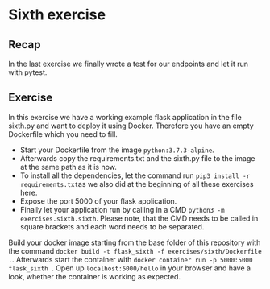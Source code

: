 # Sixth exercise
## Recap
In the last exercise we finally wrote a test for our endpoints and let it run with pytest. 

## Exercise
In this exercise we have a working example flask application in the file sixth.py and want to deploy it using Docker. Therefore you have an empty Dockerfile which you need to fill.

- Start your Dockerfile from the image `python:3.7.3-alpine`.
- Afterwards copy the requirements.txt and the sixth.py file to the image at the same path as it is now.
- To install all the dependencies, let the command run `pip3 install -r requirements.txt`as we also did at the beginning of all these exercises here.
- Expose the port 5000 of your flask application.
- Finally let your application run by calling in a CMD `python3 -m exercises.sixth.sixth`. Please note, that the CMD needs to be called in square brackets and each word needs to be separated.


Build your docker image starting from the base folder of this repository with the command `docker build -t flask_sixth -f exercises/sixth/Dockerfile .`. Afterwards start the container with `docker container run -p 5000:5000 flask_sixth `. Open up `localhost:5000/hello` in your browser and have a look, whether the container is working as expected.

